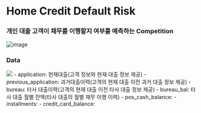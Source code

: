 # Home Credit Default Risk

### 개인 대출 고객이 채무를 이행할지 여부를 예측하는 Competition
![image](https://user-images.githubusercontent.com/67913569/127973500-14408130-6566-466e-b26b-39dff02f0e8e.png)



### Data
<img src="https://user-images.githubusercontent.com/67913569/127853093-b8797cbb-2508-420c-b37c-6940e0e7c61f.png">
- application: 현재대출(고객 정보와 현재 대출 정보 제공)
- previous_application: 과거대출이력(고객의 현재 대출 이전 과거 대출 정보 제공)
- bureau: 타사 대출이력(고객의 현재 대출 이전 타사 대출 정보 제공)
- bureau_bal: 타사 대출 월별 잔액(타사 대출의 월별  채무 이행 이력)
- pos_cash_balance: 
- installments: 
- credit_card_balance: 
